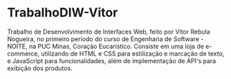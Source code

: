 ﻿# TrabalhoDIW-Vitor
Trabalho de Desenvolvimento de Interfaces Web, feito por Vitor Rebula Nogueira, no primeiro período do curso de Engenharia de Software - NOITE, na PUC Minas, Coração Eucarístico.
Consiste em uma loja de e-commerce, utilizando de HTML e CSS para estilização e marcação de texto, e JavaScript para funcionalidades, além de implementação de API's para exibição dos produtos.
